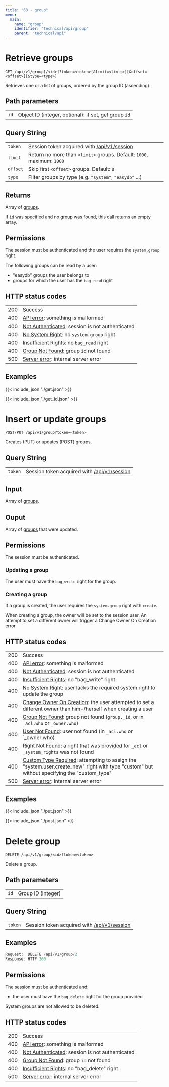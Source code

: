 ```yaml
---
title: "63 - group"
menu:
  main:
    name: "group"
    identifier: "technical/api/group"
    parent: "technical/api"
---
```

# <a name="list"></a> Retrieve groups

    GET /api/v1/group[/<id>]?token=<token>[&limit=<limit>][&offset=<offset>][&type=<type>]

Retrieves one or a list of groups, ordered by the group ID (ascending).

## Path parameters

|   |   |
|---|---|
| `id`            | Object ID (integer, optional): if set, get group `id` |

## Query String

|   |   |
|---|---|
| `token`  | Session token acquired with [/api/v1/session](/en/technical/api/session) |
| `limit`  | Return no more than `<limit>` groups.  Default: `1000`, maximum: `1000`  |
| `offset` | Skip first `<offset>` groups.  Default: `0`                              |
| `type`   | Filter groups by type (e.g. `"system"`, `"easydb"` ...)                  |

## Returns

Array of [groups](/en/technical/types/group).

If `id` was specified and no group was found, this call returns an empty array.

## Permissions

The session must be authenticated and the user requires the `system.group` right.

The following groups can be read by a user:

- "easydb" groups the user belongs to
- groups for which the user has the `bag_read` right

## HTTP status codes

|   |   |
|---|---|
| 200 | Success |
| 400 | [API error](/en/technical/errors): something is malformed |
| 400 | [Not Authenticated](/en/technical/errors): session is not authenticated |
| 400 | [No System Right](/en/technical/errors): no `system.group` right |
| 400 | [Insufficient Rights](/en/technical/errors): no `bag_read` right |
| 400 | [Group Not Found](/en/technical/errors): group `id` not found |
| 500 | [Server error](/en/technical/errors): internal server error |

## Examples


{{< include_json "./get.json" >}}



{{< include_json "./get_id.json" >}}






# Insert or update groups

    POST/PUT /api/v1/group?token=<token>

Creates (PUT) or updates (POST) groups.

## Query String

|   |   |
|---|---|
| `token` | Session token acquired with [/api/v1/session](/en/technical/api/session) |

## Input

Array of [groups](/en/technical/types/group).

## Ouput

Array of [groups](/en/technical/types/group) that were updated.

## Permissions

The session must be authenticated.

### Updating a group

The user must have the `bag_write` right for the group.

### Creating a group

If a group is created, the user requires the `system.group` right with `create`.

When creating a group, the owner will be set to the session user. An attempt to set a different owner will trigger a Change Owner On Creation error.

## HTTP status codes

|   |   |
|---|---|
| 200 | Success |
| 400 | [API error](/en/technical/errors): something is malformed |
| 400 | [Not Authenticated](/en/technical/errors): session is not authenticated |
| 400 | [Insufficient Rights](/en/technical/errors): no "bag_write" right |
| 400 | [No System Right](/en/technical/errors): user lacks the required system right to update the group |
| 400 | [Change Owner On Creation](/en/technical/errors): the user attempted to set a different owner than him-/herself when creating a user |
| 400 | [Group Not Found](/en/technical/errors): group not found (`group._id`, or in `_acl.who` or `_owner.who`) |
| 400 | [User Not Found](/en/technical/errors): user not found (in `_acl.who` or `_owner.who) |
| 400 | [Right Not Found](/en/technical/errors): a right that was provided for `_acl` or `_system_rights` was not found |
| 400 | [Custom Type Required](/en/technical/errors): attempting to assign the "system.user.create_new" right with type "custom" but without specifying the "custom_type" |
| 500 | [Server error](/en/technical/errors): internal server error |

## Examples


{{< include_json "./put.json" >}}



{{< include_json "./post.json" >}}






# Delete group

    DELETE /api/v1/group/<id>?token=<token>

Delete a group.

## Path parameters

|   |   |
|---|---|
| `id`            | Group ID (integer) |

## Query String

|   |   |
|---|---|
| `token` | Session token acquired with [/api/v1/session](/en/technical/api/session) |

## Examples

```javascript
Request:  DELETE /api/v1/group/2
Response: HTTP 200
```

## Permissions

The session must be authenticated and:

- the user must have the `bag_delete` right for the group provided

System groups are not allowed to be deleted.

## HTTP status codes

|   |   |
|---|---|
| 200 | Success |
| 400 | [API error](/en/technical/errors): something is malformed |
| 400 | [Not Authenticated](/en/technical/errors): session is not authenticated |
| 400 | [Group Not Found](/en/technical/errors): group `id` not found |
| 400 | [Insufficient Rights](/en/technical/errors): no "bag_delete" right |
| 500 | [Server error](/en/technical/errors): internal server error |
